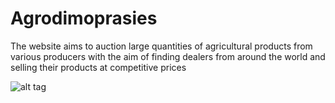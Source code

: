 # Agrodimoprasies

The website aims to auction large quantities of agricultural products from various producers with the aim of finding dealers from around the world and selling their products at competitive prices

![alt tag](https://user-images.githubusercontent.com/74098652/114322155-5068b000-9b27-11eb-9ce0-9be73c79c4fe.png)




